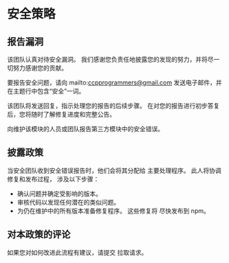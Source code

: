 # 安全策略

## 报告漏洞

该团队认真对待安全漏洞。 我们感谢您负责任地披露您的发现的努力，并将尽一切努力感谢您的贡献。

要报告安全问题，请向 mailto:ccpprogrammers@gmail.com 发送电子邮件，并在主题行中包含“安全”一词。

该团队将发送回复，指示处理您的报告的后续步骤。 在对您的报告进行初步答复后，您将随时了解修复进度和完整公告。

向维护该模块的人员或团队报告第三方模块中的安全错误。

## 披露政策

当安全团队收到安全错误报告时，他们会将其分配给
主要处理程序。 此人将协调修复和发布过程，
涉及以下步骤：

   * 确认问题并确定受影响的版本。
   * 审核代码以发现任何潜在的类似问题。
   * 为仍在维护中的所有版本准备修复程序。 这些修复将
     尽快发布到 npm。

## 对本政策的评论

如果您对如何改进此流程有建议，请提交
拉取请求。
